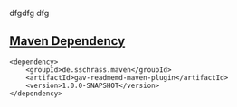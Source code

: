 dfgdfg
dfg




[comment]: <{gav-dependency-start}>

[Maven Dependency](https://github.com/StefanSchrass/gav-readmemd-maven-plugin "gav-readmemd-maven-plugin")
---
```
<dependency>   
    <groupId>de.sschrass.maven</groupId> 
    <artifactId>gav-readmemd-maven-plugin</artifactId> 
    <version>1.0.0-SNAPSHOT</version>
</dependency>
```  
[comment]: <{gav-dependency-end}>
